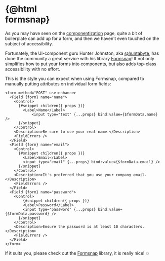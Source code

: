<script lang="ts">
  import Head from '$lib/Head.svelte'
  import formsnap from './formsnap.svg?raw'
</script>

<h1 class="logo">
{@html formsnap}
</h1>

<Head title="Integrate Superforms with Formsnap" />

As you may have seen on the [componentization](/components) page, quite a bit of boilerplate can add up for a form, and then we haven't even touched on the subject of accessibility.

Fortunately, the UI-component guru Hunter Johnston, aka [@huntabyte](https://twitter.com/huntabyte), has done the community a great service with his library [Formsnap](https://www.formsnap.dev/)! It not only simplifies how to put your forms into components, but also adds top-class accessibility with no effort.

This is the style you can expect when using Formsnap, compared to manually putting attributes on individual form fields:

```svelte
<form method="POST" use:enhance>
  <Field {form} name="name">
    <Control>
      {#snippet children({ props })}
        <Label>Name</Label>
		    <input type="text" {...props} bind:value={$formData.name} />
      {/snippet}
    </Control>
    <Description>Be sure to use your real name.</Description>
    <FieldErrors />
  </Field>
  <Field {form} name="email">
    <Control>
      {#snippet children({ props })}
        <Label>Email</Label>
        <input type="email" {...props} bind:value={$formData.email} />
      {/snippet}
    </Control>
    <Description>It's preferred that you use your company email.</Description>
    <FieldErrors />
  </Field>
  <Field {form} name="password">
    <Control>
        {#snippet children({ props })}
        <Label>Password</Label>
        <input type="password" {...props} bind:value={$formData.password} />
      {/snippet}      
    </Control>
    <Description>Ensure the password is at least 10 characters.</Description>
    <FieldErrors />
  </Field>
</form>
```

If it suits you, please check out the [Formsnap](https://www.formsnap.dev/) library, it is really nice! 💥

<style>
  .logo {
    width: 240px;
  }
</style>

